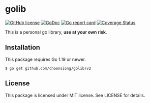 # golib

[![GitHub license](https://img.shields.io/badge/license-MIT-blue.svg)](https://raw.githubusercontent.com/choonsiong/golib/master/LICENSE)
[![GoDoc](https://godoc.org/github.com/choonsiong/golib/v2?status.png)](https://pkg.go.dev/github.com/choonsiong/golib/v2?tab=doc)
[![Go report card](https://goreportcard.com/badge/github.com/choonsiong/golib/v2)](https://goreportcard.com/report/github.com/choonsiong/golib/v2)
[![Coverage Status](https://coveralls.io/repos/github/choonsiong/golib/badge.svg?branch=main)](https://coveralls.io/github/choonsiong/golib?branch=main)

This is a personal go library, **use at your own risk**.

## Installation

This package requires Go 1.19 or newer.

```
$ go get github.com/choonsiong/golib/v2
```

## License

This package is licensed under MIT license. See LICENSE for details.